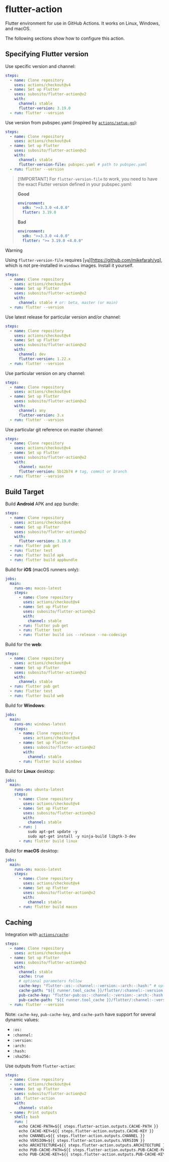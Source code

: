 # flutter-action

Flutter environment for use in GitHub Actions. It works on Linux, Windows, and
macOS.

The following sections show how to configure this action.

## Specifying Flutter version

Use specific version and channel:

```yaml
steps:
  - name: Clone repository
    uses: actions/checkout@v4
  - name: Set up Flutter
    uses: subosito/flutter-action@v2
    with:
      channel: stable
      flutter-version: 3.19.0
  - run: flutter --version
```

Use version from pubspec.yaml (inspired by
[`actions/setup-go`](https://github.com/actions/setup-go)):

```yaml
steps:
  - name: Clone repository
    uses: actions/checkout@v4
  - name: Set up Flutter
    uses: subosito/flutter-action@v2
    with:
      channel: stable
      flutter-version-file: pubspec.yaml # path to pubspec.yaml
  - run: flutter --version
```

> [!IMPORTANT] For `flutter-version-file` to work, you need to have the exact
> Flutter version defined in your pubspec.yaml:
>
> **Good**
>
> ```yaml
> environment:
>   sdk: ">=3.3.0 <4.0.0"
>   flutter: 3.19.0
> ```
>
> **Bad**
>
> ```yaml
> environment:
>   sdk: ">=3.3.0 <4.0.0"
>   flutter: ">= 3.19.0 <4.0.0"
> ```

> [!WARNING]
> Using `flutter-version-file` requires [`yq`][https://github.com/mikefarah/yq],
> which is not pre-installed in `windows` images. Install it yourself.

```yaml
steps:
  - name: Clone repository
    uses: actions/checkout@v4
  - name: Set up Flutter
    uses: subosito/flutter-action@v2
    with:
      channel: stable # or: beta, master (or main)
  - run: flutter --version
```

Use latest release for particular version and/or channel:

```yaml
steps:
  - name: Clone repository
    uses: actions/checkout@v4
  - name: Set up Flutter
    uses: subosito/flutter-action@v2
    with:
      channel: dev
      flutter-version: 1.22.x
  - run: flutter --version
```

Use particular version on any channel:

```yaml
steps:
  - name: Clone repository
    uses: actions/checkout@v4
  - name: Set up Flutter
    uses: subosito/flutter-action@v2
    with:
      channel: any
      flutter-version: 3.x
  - run: flutter --version
```

Use particular git reference on master channel:

```yaml
steps:
  - name: Clone repository
    uses: actions/checkout@v4
  - name: Set up Flutter
    uses: subosito/flutter-action@v2
    with:
      channel: master
      flutter-version: 5b12b74 # tag, commit or branch
  - run: flutter --version
```

## Build Target

Build **Android** APK and app bundle:

```yaml
steps:
  - name: Clone repository
    uses: actions/checkout@v4
  - name: Set up Flutter
    uses: subosito/flutter-action@v2
    with:
      flutter-version: 3.19.0
  - run: flutter pub get
  - run: flutter test
  - run: flutter build apk
  - run: flutter build appbundle
```

Build for **iOS** (macOS runners only):

```yaml
jobs:
  main:
    runs-on: macos-latest
    steps:
      - name: Clone repository
        uses: actions/checkout@v4
      - name: Set up Flutter
        uses: subosito/flutter-action@v2
        with:
          channel: stable
      - run: flutter pub get
      - run: flutter test
      - run: flutter build ios --release --no-codesign
```

Build for the **web**:

```yaml
steps:
  - name: Clone repository
    uses: actions/checkout@v4
  - name: Set up Flutter
    uses: subosito/flutter-action@v2
    with:
      channel: stable
  - run: flutter pub get
  - run: flutter test
  - run: flutter build web
```

Build for **Windows**:

```yaml
jobs:
  main:
    runs-on: windows-latest
    steps:
      - name: Clone repository
        uses: actions/checkout@v4
      - name: Set up Flutter
        uses: subosito/flutter-action@v2
        with:
          channel: stable
      - run: flutter build windows
```

Build for **Linux** desktop:

```yaml
jobs:
  main:
    runs-on: ubuntu-latest
    steps:
      - name: Clone repository
        uses: actions/checkout@v4
      - name: Set up Flutter
        uses: subosito/flutter-action@v2
        with:
          channel: stable
      - run: |
          sudo apt-get update -y
          sudo apt-get install -y ninja-build libgtk-3-dev
      - run: flutter build linux
```

Build for **macOS** desktop:

```yaml
jobs:
  main:
    runs-on: macos-latest
    steps:
      - name: Clone repository
        uses: actions/checkout@v4
      - name: Set up Flutter
        uses: subosito/flutter-action@v2
        with:
          channel: stable
      - run: flutter build macos
```

## Caching

Integration with [`actions/cache`](https://github.com/actions/cache):

```yaml
steps:
  - name: Clone repository
    uses: actions/checkout@v4
  - name: Set up Flutter
    uses: subosito/flutter-action@v2
    with:
      channel: stable
      cache: true
      # optional parameters follow
      cache-key: "flutter-:os:-:channel:-:version:-:arch:-:hash:" # optional, change this to force refresh cache
      cache-path: "${{ runner.tool_cache }}/flutter/:channel:-:version:-:arch:" # optional, change this to specify the cache path
      pub-cache-key: "flutter-pub:os:-:channel:-:version:-:arch:-:hash:" # optional, change this to force refresh cache of dart pub get dependencies
      pub-cache-path: "${{ runner.tool_cache }}/flutter/:channel:-:version:-:arch:" # optional, change this to specify the cache path
  - run: flutter --version
```

Note: `cache-key`, `pub-cache-key`, and `cache-path` have support for several
dynamic values:

- `:os:`
- `:channel:`
- `:version:`
- `:arch:`
- `:hash:`
- `:sha256:`

Use outputs from `flutter-action`:

```yaml
steps:
  - name: Clone repository
  - uses: actions/checkout@v4
  - name: Set up Flutter
    uses: subosito/flutter-action@v2
    id: flutter-action
    with:
      channel: stable
  - name: Print outputs
    shell: bash
    run: |
      echo CACHE-PATH=${{ steps.flutter-action.outputs.CACHE-PATH }}
      echo CACHE-KEY=${{ steps.flutter-action.outputs.CACHE-KEY }}
      echo CHANNEL=${{ steps.flutter-action.outputs.CHANNEL }}
      echo VERSION=${{ steps.flutter-action.outputs.VERSION }}
      echo ARCHITECTURE=${{ steps.flutter-action.outputs.ARCHITECTURE }}
      echo PUB-CACHE-PATH=${{ steps.flutter-action.outputs.PUB-CACHE-PATH }}
      echo PUB-CACHE-KEY=${{ steps.flutter-action.outputs.PUB-CACHE-KEY }}
```
